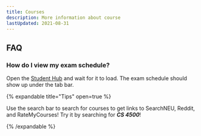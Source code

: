 ```yaml
---
title: Courses
description: More information about course
lastUpdated: 2021-08-31
---
```


## FAQ

### How do I view my exam schedule?

Open the [Student Hub](https://me.northeastern.edu/) and wait for it to load. The exam schedule should show up under the tab bar.

{% expandable title="Tips" open=true %}

Use the search bar to search for courses to get links to SearchNEU, Reddit, and RateMyCourses! Try it by searching for **_CS 4500_**!

{% /expandable %}
